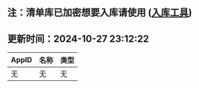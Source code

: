 ## 注：清单库已加密想要入库请使用 ([入库工具](https://github.com/BlankTMing/ManifestAutoUpdate/releases))

## 更新时间：2024-10-27 23:12:22
| AppID | 名称 | 类型  |
| :-------------------- | :----------------------------- | :----------- |
| 无 | 无 | 无 |
